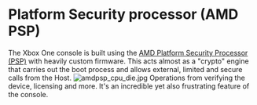 <!-- TITLE: Security Processor -->
<!-- SUBTITLE: AMD Platform security processor -->

# Platform Security processor (AMD PSP)
The Xbox One console is built using the [AMD Platform Security Processor (PSP)](https://en.wikipedia.org/wiki/AMD_Platform_Security_Processor)
with heavily custom firmware. This acts almost as a "crypto" engine that carries out the boot process and allows external, limited and secure calls from the Host.
![amdpsp_cpu_die.jpg](amdpsp_cpu_die.jpg)
Operations from verifying the device, licensing and more. It's an incredible yet also frustrating feature of the console.